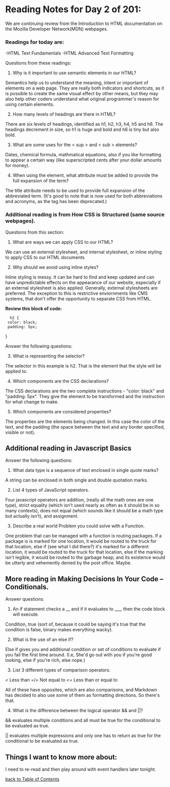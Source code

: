 # Reading Notes for Day 2 of 201:

We are continuing review from the Introduction to HTML documentation on the Mozilla Developer Network(MDN) webpages.

### Readings for today are:

-HTML Text Fundamentals
-HTML Advanced Text Formatting

Questions from these readings:

1. Why is it important to use semantic elements in our HTML?

Semantics help us to understand the meaning, intent or important of elements on a web page. They are really both indicators and shortcuts, as it is possible to create the same visual effect by other means, but they may also help other coders understand what  original programmer's reason for using certain elements.

2. How many levels of headings are there in HTML?

There are six levels of headings, identified as h1, h2, h3, h4, h5 and h6. The headings decrement in size, so h1 is huge and bold and h6 is tiny but also bold.

3. What are some uses for the < sup > and < sub > elements?

Dates, chemical formula, mathmatical equations, also if you like formatting to appear a certain way (like superscripted cents after your dollar amounts for money).

4. When using the <abbr> element, what attribute must be added to provide the full expansion of the term?

The title attribute needs to be used to provide full expansion of the abbreviated term. (It's good to note that <abbr> is now used for both abbreviations and acronyms, as the <acronym> tag has been deprecated.)

### Additional reading is from How CSS is Structured (same source webpages).

Questions from this section:

1. What are ways we can apply CSS to our HTML?

We can use an external stylesheet, and internal stylesheet, or inline styling to apply CSS to our HTML documents

2. Why should we avoid using inline styles?

Inline styling is messy. It can be hard to find and keep updated and can have unpredictable effects on the appearance of our website, especially if an external stylesheet is also applied. Generally, external stylesheets are preferred. The exception to this is restrictive enviornments like CMS systems, that don't offer the opportunity to separate CSS from HTML.

**Review this block of code:**

      h2 {
     color: black;
     padding: 5px;
   }

Answer the following questions:

3. What is representing the selector? 

The selector in this example is h2. That is the element that the style will be applied to.

4. Which components are the CSS declarations?

The CSS declarations are the two complete instructions - "color: black" and "padding: 5px". They give the element to be transformed and the instruction for what change to make.  

5. Which components are considered properties?

The properties are the elements being changed. In this case the color of the text, and the padding (the space between the text and any border specified, visible or not). 

## Additional reading in Javascript Basics

Answer the following questions:

1. What data type is a sequence of text enclosed in single quote marks?

A string can be enclosed in both single and double quotation marks.

2. List 4 types of JavaScript operators.

Four javascript operators are addition, (really all the math ones are one type), strict equality (which isn't used nearly as often as it should be in so many contexts), does not equal (which sounds like it should be a math type but actually isn't), and assignment.

3. Describe a real world Problem you could solve with a Function.

One problem that can be managed with a function is routing packages. If a package is is marked for one location, it would be routed to the truck for that location, else if (see what I did there?) it's marked for a different location, it would be routed to the truck for that location, else if the marking isn't legible, it would be routed to the garbage heap, and its existence would be utterly and vehemently denied by the post office. Maybe.

## More reading in Making Decisions In Your Code – Conditionals.

Answer questions:

1. An if statement checks a __ and if it evaluates to ___, then the code block will execute.

Condition, true (sort of, because it could be saying it's true that the condition is false, binary makes everything wacky).

2. What is the use of an else if?

Else if gives you and additional condition or  set of conditions to evaluate if you fail the first time around. (I.e, She'd go out with you if you're good looking, else if you're rich, else nope.)

3. List 3 different types of comparison operators.


< Less than
=/= Not equal to
<= Less than or equal to

All of these have opposites, which are also comparisons, and Markdown has decided to also use some of them as formatting directions. So there's that.

4. What is the difference between the logical operator && and ||?

&& evaluates multiple conditions and all must be true for the conditional to be evaluated as true.

|| evaluates multiple expressions and only one has to return as true for the conditional to be evaluated as true.

## Things I want to know more about:

I need to re-read and then play around with event handlers later tonight. 

[back to Table of Contents](./README.md)
